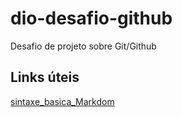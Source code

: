 # dio-desafio-github
Desafio de projeto sobre Git/Github
   
## Links úteis
[sintaxe_basica_Markdom]([sintaxe_basica_Markdom]) 
